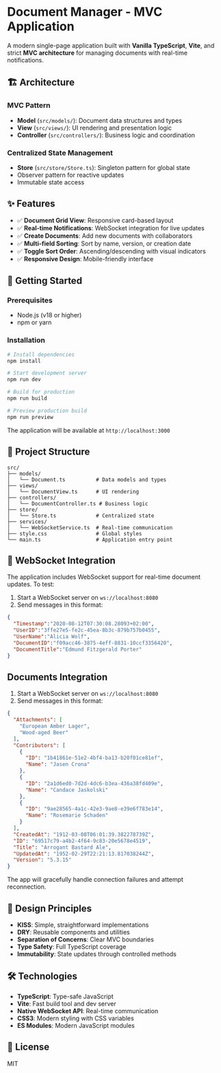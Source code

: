 # Document Manager - MVC Application

A modern single-page application built with **Vanilla TypeScript**, **Vite**, and strict **MVC architecture** for managing documents with real-time notifications.

## 🏗️ Architecture

### MVC Pattern
- **Model** (`src/models/`): Document data structures and types
- **View** (`src/views/`): UI rendering and presentation logic
- **Controller** (`src/controllers/`): Business logic and coordination

### Centralized State Management
- **Store** (`src/store/Store.ts`): Singleton pattern for global state
- Observer pattern for reactive updates
- Immutable state access

## ✨ Features

- ✅ **Document Grid View**: Responsive card-based layout
- ✅ **Real-time Notifications**: WebSocket integration for live updates
- ✅ **Create Documents**: Add new documents with collaborators
- ✅ **Multi-field Sorting**: Sort by name, version, or creation date
- ✅ **Toggle Sort Order**: Ascending/descending with visual indicators
- ✅ **Responsive Design**: Mobile-friendly interface

## 🚀 Getting Started

### Prerequisites
- Node.js (v18 or higher)
- npm or yarn

### Installation

```bash
# Install dependencies
npm install

# Start development server
npm run dev

# Build for production
npm run build

# Preview production build
npm run preview
```

The application will be available at `http://localhost:3000`

## 📁 Project Structure

```
src/
├── models/
│   └── Document.ts          # Data models and types
├── views/
│   └── DocumentView.ts      # UI rendering
├── controllers/
│   └── DocumentController.ts # Business logic
├── store/
│   └── Store.ts             # Centralized state
├── services/
│   └── WebSocketService.ts  # Real-time communication
├── style.css                # Global styles
└── main.ts                  # Application entry point
```

## 🔌 WebSocket Integration

The application includes WebSocket support for real-time document updates. To test:

1. Start a WebSocket server on `ws://localhost:8080`
2. Send messages in this format:

```json
{
  "Timestamp":"2020-08-12T07:30:08.28093+02:00",
  "UserID":"3ffe27e5-fe2c-45ea-8b3c-879b757b0455",
  "UserName":"Alicia Wolf",
  "DocumentID":"f09acc46-3875-4eff-8831-10ccf3356420",
  "DocumentTitle":"Edmund Fitzgerald Porter"
}
```

## Documents Integration

1. Start a WebSocket server on `ws://localhost:8080`
2. Send messages in this format:

```json
{
  "Attachments": [
    "European Amber Lager",
    "Wood-aged Beer"
  ],
  "Contributors": [
    {
      "ID": "1b41861e-51e2-4bf4-ba13-b20f01ce81ef",
      "Name": "Jasen Crona"
    },
    {
      "ID": "2a1d6ed0-7d2d-4dc6-b3ea-436a38fd409e",
      "Name": "Candace Jaskolski"
    },
    {
      "ID": "9ae28565-4a1c-42e3-9ae8-e39e6f783e14",
      "Name": "Rosemarie Schaden"
    }
  ],
  "CreatedAt": "1912-03-08T06:01:39.382278739Z",
  "ID": "69517c79-a4b2-4f64-9c83-20e5678e4519",
  "Title": "Arrogant Bastard Ale",
  "UpdatedAt": "1952-02-29T22:21:13.817038244Z",
  "Version": "5.3.15"
}
```

The app will gracefully handle connection failures and attempt reconnection.

## 🎨 Design Principles

- **KISS**: Simple, straightforward implementations
- **DRY**: Reusable components and utilities
- **Separation of Concerns**: Clear MVC boundaries
- **Type Safety**: Full TypeScript coverage
- **Immutability**: State updates through controlled methods

## 🛠️ Technologies

- **TypeScript**: Type-safe JavaScript
- **Vite**: Fast build tool and dev server
- **Native WebSocket API**: Real-time communication
- **CSS3**: Modern styling with CSS variables
- **ES Modules**: Modern JavaScript modules

## 📝 License

MIT
